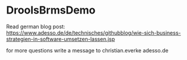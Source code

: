 # DroolsBrmsDemo
Read german blog post: https://www.adesso.de/de/technisches/githubblog/wie-sich-business-strategien-in-software-umsetzen-lassen.jsp

for more questions write a message to christian.everke <at> adesso.de
